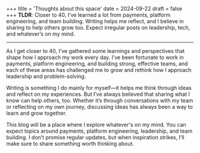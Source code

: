 +++
title = 'Thoughts about this space'
date = 2024-09-22
draft = false
+++
**TLDR**: Closer to 40, I’ve learned a lot from payments, platform engineering,
and team building. Writing helps me reflect, and I believe in sharing
to help others grow too. Expect irregular posts on leadership, tech,
and whatever’s on my mind.

---

As I get closer to 40, I’ve gathered some learnings and perspectives
that shape how I approach my work every day. I’ve been fortunate to
work in payments, platform engineering, and building strong, effective
teams, and each of these areas has challenged me to grow and rethink
how I approach leadership and problem-solving.

Writing is something I do mainly for myself—it helps me think through
ideas and reflect on my experiences. But I’ve always believed that
sharing what I know can help others, too. Whether it’s through
conversations with my team or reflecting on my own journey, discussing
ideas has always been a way to learn and grow together.

This blog will be a place where I explore whatever's on my mind. You
can expect topics around payments, platform engineering, leadership,
and team building. I don’t promise regular updates, but when
inspiration strikes, I’ll make sure to share something worth thinking
about.
